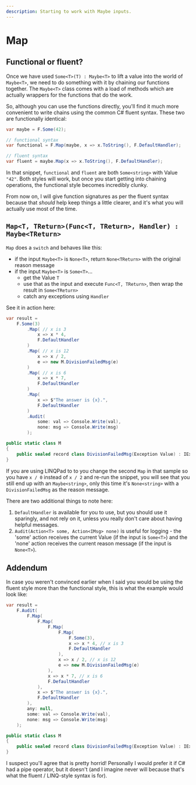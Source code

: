 ```yaml
---
description: Starting to work with Maybe inputs.
---
```


# Map

## Functional or fluent?

Once we have used `Some<T>(T) : Maybe<T>` to lift a value into the world of `Maybe<T>`, we need to do something with it by chaining our functions together. The `Maybe<T>` class comes with a load of methods which are actually wrappers for the functions that do the work.

So, although you can use the functions directly, you'll find it much more convenient to write chains using the common C# fluent syntax. These two are functionally identical:

```csharp
var maybe = F.Some(42);

// functional syntax
var functional = F.Map(maybe, x => x.ToString(), F.DefaultHandler);

// fluent syntax
var fluent = maybe.Map(x => x.ToString(), F.DefaultHandler);
```

In that snippet, `functional` and `fluent` are both `Some<string>` with Value `"42"`.  Both styles will work, but once you start getting into chaining operations, the functional style becomes incredibly clunky.

From now on, I will give function signatures as per the fluent syntax because that _should_ help keep things a little clearer, and it's what you will actually use most of the time.

## `Map<T, TReturn>(Func<T, TReturn>, Handler) : Maybe<TReturn>`

`Map` does a `switch` and behaves like this:

* if the input `Maybe<T>` is `None<T>`, return `None<TReturn>` with the original reason message
* if the input `Maybe<T>` is `Some<T>`...
  * get the Value `T`
  * use that as the input and execute `Func<T, TReturn>`, then wrap the result in `Some<TReturn>`
  * catch any exceptions using `Handler`

See it in action here:

```csharp
var result =
    F.Some(3)
        .Map( // x is 3
            x => x * 4,
            F.DefaultHandler
        )
        .Map( // x is 12
            x => x / 2,
            e => new M.DivisionFailedMsg(e)
        )
        .Map( // x is 6
            x => x * 7,
            F.DefaultHandler
        )
        .Map(
            x => $"The answer is {x}.",
            F.DefaultHandler
        )
        .Audit(
            some: val => Console.Write(val),
            none: msg => Console.Write(msg)
        );

public static class M
{
    public sealed record class DivisionFailedMsg(Exception Value) : IExceptionMsg { }
}
```

If you are using LINQPad to to you change the second `Map` in that sample so you have `x / 0` instead of `x / 2` and re-run the snippet, you will see that you still end up with an `Maybe<string>`, only this time it's `None<string>` with a `DivisionFailedMsg` as the reason message.

There are two additional things to note here:

1. `DefaultHandler` is available for you to use, but you should use it sparingly, and not rely on it, unless you really don't care about having helpful messages.
2. `Audit(Action<T> some, Action<IMsg> none)` is useful for logging - the 'some' action receives the current Value (if the input is `Some<T>`) and the 'none' action receives the current reason message (if the input is `None<T>`).

## Addendum

In case you weren't convinced earlier when I said you would be using the fluent style more than the functional style, this is what the example would look like:

```csharp
var result =
    F.Audit(
        F.Map(
            F.Map(
                F.Map(
                    F.Map(
                        F.Some(3),
                        x => x * 4, // x is 3
                        F.DefaultHandler
                    ),
                    x => x / 2, // x is 12
                    e => new M.DivisionFailedMsg(e)
                ),
                x => x * 7, // x is 6
                F.DefaultHandler
            ),
            x => $"The answer is {x}.",
            F.DefaultHandler
        ),
        any: null,
        some: val => Console.Write(val),
        none: msg => Console.Write(msg)
    );

public static class M
{
    public sealed record class DivisionFailedMsg(Exception Value) : IExceptionMsg { }
}
```

I suspect you'll agree that is pretty horrid! Personally I would prefer it if C# had a pipe operator, but it doesn't (and I imagine never will because that's what the fluent / LINQ-style syntax is for).

